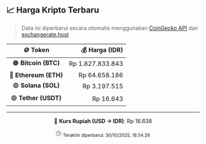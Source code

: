 

<!-- HARGA_KRIPTO -->
## 📈 Harga Kripto Terbaru

> Data ini diperbarui secara otomatis menggunakan [CoinGecko API](https://www.coingecko.com/) dan [exchangerate.host](https://exchangerate.host/)

<div align="center">

| 🪙 Token | 💰 Harga (IDR) |
|:------:|---------------:|
| 🟠 **Bitcoin (BTC)**   | Rp 1.827.833.843 |
| 🔵 **Ethereum (ETH)**  | Rp 64.658.186 |
| 🟣 **Solana (SOL)**    | Rp 3.197.515 |
| 🟢 **Tether (USDT)**   | Rp 16.643 |

---

💱 **Kurs Rupiah (USD → IDR)**: Rp 16.638

🕒 <sub>Terakhir diperbarui: 30/10/2025, 18.54.26</sub>

</div>
<!-- /HARGA_KRIPTO -->